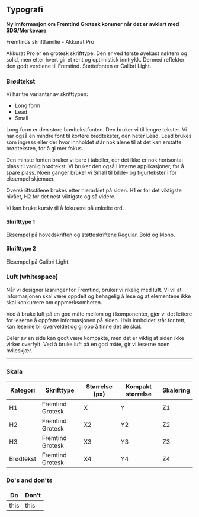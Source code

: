 ## Typografi
**Ny imformasjon om Fremtind Grotesk kommer når det er avklart med SDG/Merkevare**

Fremtinds skriftfamilie - Akkurat Pro

Akkurat Pro er en grotesk skrifttype. Den er ved første øyekast nøktern og solid, men etter hvert gir et rent og optimistisk inntrykk. Dermed reflekter den godt verdiene til Fremtind. Støttefonten er Calibri Light.

### Brødtekst

Vi har tre varianter av skrifttypen:

-   Long form
-   Lead
-   Small
    
Long form er den store brødtekstfonten. Den bruker vi til lengre tekster.
Vi har også en mindre font til kortere brødtekster, den heter Lead. Lead brukes som ingress eller der hvor innholdet står nok alene til at det kan erstatte brødteksten, for å gi mer fokus.

Den minste fonten bruker vi bare i tabeller, der det ikke er nok horisontal plass til vanlig brødtekst. Vi bruker den også i interne applikasjoner, for å spare plass. Noen ganger bruker vi Small til bilde- og figurtekster i for eksempel skjemaer.

Overskriftsstilene brukes etter hierarkiet på siden. H1 er for det viktigste nivået, H2 for det nest viktigste og så videre.

Vi kan bruke kursiv til å fokusere på enkelte ord.

#### Skrifttype 1
Eksempel på hovedskriften og støtteskriftene Regular, Bold og Mono.

#### Skrifttype 2
Eksempel på Calibri Light. 

### Luft (whitespace)

Når vi designer løsninger for Fremtind, bruker vi rikelig med luft. Vi vil at informasjonen skal være oppdelt og behagelig å lese og at elementene ikke skal konkurrere om oppmerksomheten.

Ved å bruke luft på en god måte mellom og i komponenter, gjør vi det lettere for leserne å oppfatte informasjonen på siden. Hvis innholdet står for tett, kan leserne bli overveldet og gi opp å finne det de skal. 

Deler av en side kan godt være kompakte, men det er viktig at siden ikke virker overfylt. Ved å bruke luft på en god måte, gir vi leserne noen hvileskjær.


---

### Skala

Kategori | Skrifttype | Størrelse (px) | Kompakt størrelse | Skalering
--- | --- | --- | --- | --- 
H1 | Fremtind Grotesk | X | Y | Z1
H2 | Fremtind Grotesk | X2 | Y2 | Z2
H3 | Fremtind Grotesk | X3 | Y3 | Z3
Brødtekst | Fremtind Grotesk | X4 | Y4 | Z4

### Do's and don'ts

Do | Don't
--- | --- 
this | this
